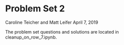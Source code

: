 # Problem Set 2
Caroline Teicher and Matt Leifer
April 7, 2019

The problem set questions and solutions are located in cleanup_on_row_7.ipynb.
